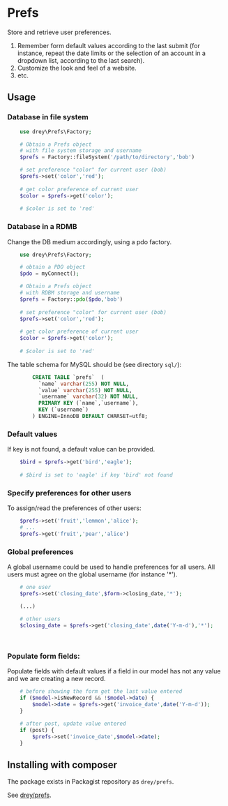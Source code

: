 # Prefs

Store and retrieve user preferences.

1. Remember form default values according
to the last submit (for instance, repeat the date limits
or the selection of an account in a dropdown 
list, according to the last search).
1. Customize the look and
feel of a website. 
1. etc.


## Usage

### Database in file system

```php
    use drey\Prefs\Factory;

    # Obtain a Prefs object
    # with file system storage and username
    $prefs = Factory::fileSystem('/path/to/directory','bob') 

    # set preference "color" for current user (bob)
    $prefs->set('color','red');
    
    # get color preference of current user
    $color = $prefs->get('color');
    
    # $color is set to 'red'
```

### Database in a RDMB

Change the DB medium accordingly, using a pdo factory.

```php
    use drey\Prefs\Factory;

    # obtain a PDO object
    $pdo = myConnect();

    # Obtain a Prefs object
    # with RDBM storage and username
    $prefs = Factory::pdo($pdo,'bob') 
 
    # set preference "color" for current user (bob)
    $prefs->set('color','red');
    
    # get color preference of current user
    $color = $prefs->get('color');
    
    # $color is set to 'red'
```

The table schema for MySQL should be (see directory `sql/`):

```sql
        CREATE TABLE `prefs`  (
          `name` varchar(255) NOT NULL,
          `value` varchar(255) NOT NULL,
          `username` varchar(32) NOT NULL,
          PRIMARY KEY (`name`,`username`),
          KEY (`username`)
        ) ENGINE=InnoDB DEFAULT CHARSET=utf8;
```

### Default values

If key is not found, a default value can be provided.

```php
    $bird = $prefs->get('bird','eagle');
    
    # $bird is set to 'eagle' if key 'bird' not found
```

### Specify preferences for other users

To assign/read the preferences of other users:

```php
    $prefs->set('fruit','lemmon','alice');
    # ...
    $prefs->get('fruit','pear','alice')
```

### Global preferences

A global username could be used to handle preferences for all users. All users must agree on the global username (for instance '*').

```php
    # one user
    $prefs->set('closing_date',$form->closing_date,'*');

    (...)

    # other users
    $closing_date = $prefs->get('closing_date',date('Y-m-d'),'*');
   
 
```

### Populate form fields:

Populate fields with default values if a field in our
model has not any value and we are creating a new record.


```php
    # before showing the form get the last value entered
    if ($model->isNewRecord && !$model->date) {
        $model->date = $prefs->get('invoice_date',date('Y-m-d'));
    }

    # after post, update value entered
    if (post) {
        $prefs->set('invoice_date',$model->date);
    }
```


## Installing with composer


The package exists in Packagist repository as `drey/prefs`.

See [drey/prefs](https://packagist.org/packages/drey/prefs).



